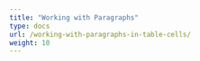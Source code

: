 ```yaml
---
title: "Working with Paragraphs"
type: docs
url: /working-with-paragraphs-in-table-cells/
weight: 10
---
```

